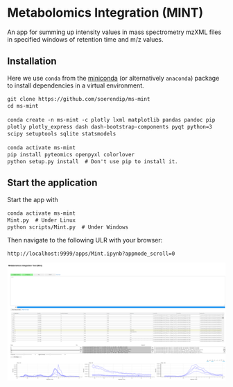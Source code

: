 # Metabolomics Integration (MINT)

An app for summing up intensity values in mass spectrometry mzXML files in specified windows of retention time and m/z values.

## Installation

Here we use `conda` from the [miniconda](https://conda.io/en/latest/miniconda.html) 
(or alternatively `anaconda`) package to install dependencies in a virtual environment.

    git clone https://github.com/soerendip/ms-mint
    cd ms-mint

    conda create -n ms-mint -c plotly lxml matplotlib pandas pandoc pip plotly plotly_express dash dash-bootstrap-components pyqt python=3 scipy setuptools sqlite statsmodels

    conda activate ms-mint
    pip install pyteomics openpyxl colorlover
    python setup.py install  # Don't use pip to install it.

## Start the application

Start the app with

    conda activate ms-mint
    Mint.py  # Under Linux
    python scripts/Mint.py  # Under Windows

Then navigate to the following ULR with your browser:

    http://localhost:9999/apps/Mint.ipynb?appmode_scroll=0

![Demo Image](./image/mint.png "Demo image")
